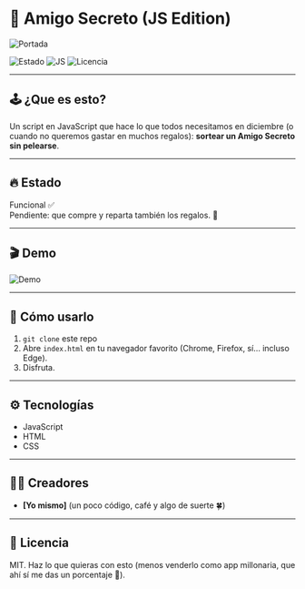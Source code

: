# 🎉 Amigo Secreto (JS Edition)

![Portada](https://img.freepik.com/premium-vector/gift-box-isolated-flat-vector-illustration_674398-680.jpg)

![Estado](https://img.shields.io/badge/Estado-Listo-green) 
![JS](https://img.shields.io/badge/Código-JavaScript-black) 
![Licencia](https://img.shields.io/badge/Licencia-MIT-lightgrey)

---

## 🕹 ¿Que es esto?
Un script en JavaScript que hace lo que todos necesitamos en diciembre (o cuando no queremos gastar en muchos regalos): **sortear un Amigo Secreto sin pelearse**.  

---

## 🔥 Estado
Funcional ✅  
Pendiente: que compre y reparta también los regalos. 🎁  

---

## 🎬 Demo
![Demo](https://media1.giphy.com/media/v1.Y2lkPTc5MGI3NjExZWcyZG5tNDFvYWg0Nml0dDA1Ymw0Z2h6NTFpcXh4eTExeWpqejZmNSZlcD12MV9pbnRlcm5hbF9naWZfYnlfaWQmY3Q9Zw/ucxuf9rkpR9sFykCL6/giphy.gif)  

---

## 🚀 Cómo usarlo
1. `git clone` este repo  
2. Abre `index.html` en tu navegador favorito (Chrome, Firefox, sí… incluso Edge).  
3. Disfruta.  

---

## ⚙️ Tecnologías
- JavaScript
- HTML  
- CSS  

---

## 🧑‍💻 Creadores
- **[Yo mismo]** (un poco código, café y algo de suerte 🍀)  

---

## 📜 Licencia
MIT. Haz lo que quieras con esto (menos venderlo como app millonaria, que ahí sí me das un porcentaje 🤝).
